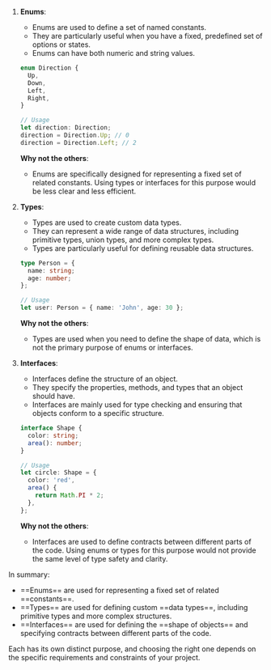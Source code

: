 
1. **Enums**:
   - Enums are used to define a set of named constants.
   - They are particularly useful when you have a fixed, predefined set of options or states.
   - Enums can have both numeric and string values.

   ```typescript
   enum Direction {
     Up,
     Down,
     Left,
     Right,
   }

   // Usage
   let direction: Direction;
   direction = Direction.Up; // 0
   direction = Direction.Left; // 2
   ```

   **Why not the others**:
   - Enums are specifically designed for representing a fixed set of related constants. Using types or interfaces for this purpose would be less clear and less efficient.

2. **Types**:
   - Types are used to create custom data types.
   - They can represent a wide range of data structures, including primitive types, union types, and more complex types.
   - Types are particularly useful for defining reusable data structures.

   ```typescript
   type Person = {
     name: string;
     age: number;
   };

   // Usage
   let user: Person = { name: 'John', age: 30 };
   ```

   **Why not the others**:
   - Types are used when you need to define the shape of data, which is not the primary purpose of enums or interfaces.

3. **Interfaces**:
   - Interfaces define the structure of an object.
   - They specify the properties, methods, and types that an object should have.
   - Interfaces are mainly used for type checking and ensuring that objects conform to a specific structure.

   ```typescript
   interface Shape {
     color: string;
     area(): number;
   }

   // Usage
   let circle: Shape = {
     color: 'red',
     area() {
       return Math.PI * 2;
     },
   };
   ```

   **Why not the others**:
   - Interfaces are used to define contracts between different parts of the code. Using enums or types for this purpose would not provide the same level of type safety and clarity.

In summary:
- ==Enums== are used for representing a fixed set of related ==constants==.
- ==Types== are used for defining custom ==data types==, including primitive types and more complex structures.
- ==Interfaces== are used for defining the ==shape of objects== and specifying contracts between different parts of the code.

Each has its own distinct purpose, and choosing the right one depends on the specific requirements and constraints of your project.